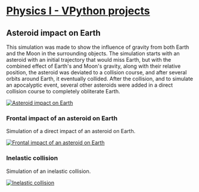 # [Physics I - VPython projects](http://carlosmccosta.github.io/MIEIC1-2S-FISI1/)

## Asteroid impact on Earth
This simulation was made to show the influence of gravity from both Earth and the Moon in the surrounding objects.
The simulation starts with an asteroid with an initial trajectory that would miss Earth, but with the combined effect of Earth's and Moon's gravity, along with their relative position, the asteroid was deviated to a collision course, and after several orbits around Earth, it eventually collided.
After the collision, and to simulate an apocalyptic event, several other asteroids were added in a direct collision course to completely obliterate Earth.

[![Asteroid impact on Earth](http://img.youtube.com/vi/Ur4as9y9QlY/0.jpg)](http://www.youtube.com/watch?v=Ur4as9y9QlY)


### Frontal impact of an asteroid on Earth
Simulation of a direct impact of an asteroid on Earth.

[![Frontal impact of an asteroid on Earth](http://img.youtube.com/vi/jVo9ddIVp8U/0.jpg)](http://www.youtube.com/watch?v=jVo9ddIVp8U)


### Inelastic collision
Simulation of an inelastic collision.

[![Inelastic collision](http://img.youtube.com/vi/71A4EdqVrEw/0.jpg)](http://www.youtube.com/watch?v=71A4EdqVrEw)
